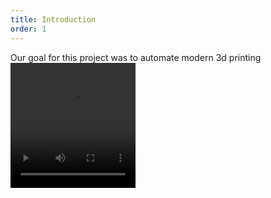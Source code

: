 ```yaml
---
title: Introduction
order: 1
---
```

Our goal for this project was to automate modern 3d printing
<video preload="auto" autoplay="autoplay" loop="loop" style="width: 200px; height: 200px;">
    <source src="//i.imgur.com/McceJqY.gifv" type="video/gifv"></source>
</video>
    
